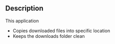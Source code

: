 ## Description

This application
* Copies downloaded files into specific location
* Keeps the downloads folder clean